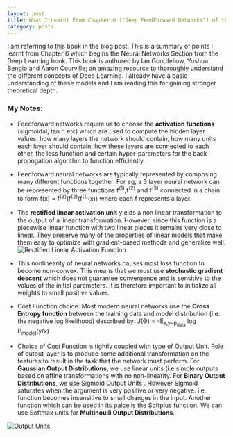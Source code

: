 ```yaml
---
layout: post
title: What I Learnt From Chapter 6 ("Deep FeedForward Networks") of the Deep Learning Book.
category: posts
---
```




I am referring to [this](http://www.deeplearningbook.org) book in the blog post. This is a summary of points I learnt from Chapter 6 which begins the Neural Networks Section from the Deep Learning book. This book is authored by Ian Goodfellow, Yoshua Bengio and Aaron Courville; an amazing resource to thoroughly understand the different concepts of Deep Learning. I already have a basic understanding of these models and I am reading this for gaining stronger theoretical depth.

### My Notes:

* Feedforward networks require us to choose the <strong>activation functions</strong> (sigmoidal, tan h etc) which are used to compute the hidden layer values, how many layers the network should contain, how many units each layer should contain, how these layers are connected to each other, the loss function and certain hyper-parameters for the back-propogation algorithm to function efficiently.

* Feedforward neural networks are typically represented by composing many different functions together. For eg, a 3 layer neural network can be represented by three functions f<sup>(1)</sup>,f<sup>(2)</sup> and f<sup>(3)</sup> connected in a chain to form f(x) = f<sup>(3)</sup>(f<sup>(2)</sup>(f<sup>(1)</sup>(x))  where each f represents a layer.

* The <strong>rectiﬁed linear activation unit</strong> yields a non linear transformation to the output of a linear transformation. However, since this function is a piecewise linear function with two linear pieces it remains very close to linear. They preserve many of the properties of linear models that make them easy to optimize with gradient-based methods and generalize well.
![Rectified Linear Activation Function]({{site.baseurl}}/images/relu.png)

* This nonlinearity of neural networks causes most loss function to become non-convex. This means that we must use <strong>stochastic gradient descent</strong> which does not guarantee convergence and is sensitive to the values of the initial parameters. It is therefore important to initialize all weights to small positive values.

* Cost Function choice: Most modern neural networks use the <strong>Cross Entropy function</strong> between the training data and model distribution (i.e. the negative log likelihood) described by: J(&Theta;) = -E<sub>x,y~p&#770;<sub>data</sub></sub> log P<sub>model</sub>(y/x)

* Choice of Cost Function is tightly coupled with type of Output Unit. Role of output layer is to produce some additional transformation on the features to result in the task that the network must perform. For <strong>Gaussian Output Distributions</strong>, we use linear units (i.e simple outputs based on affine transformations with no non-linearity. For <strong>Binary Output Distributions</strong>, we use Sigmoid Output Units . However Sigmoid saturates when the argument is very positive or very negative. i.e. function becomes insensitive to small changes in the input. Another function which can be used in its palce is the Softplus function. We can use Softmax units for <strong>Multinoulli Output Distributions</strong>.

![Output Units]({{site.baseurl}}/images/output_units.png)


